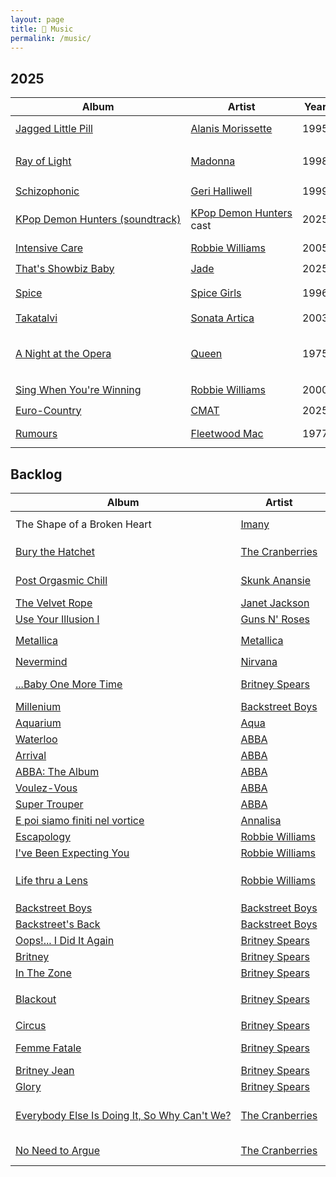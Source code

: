 ```yaml
---
layout: page
title: 🥁 Music
permalink: /music/
---
```


<style>
        a { white-space:nowrap; }
        @media screen and (min-width: 600px) {
                .wrapper { margin-left: 5em;}
                .post-content { margin-left: 3em;}
        }
</style>

## 2025

| Album | Artist | Year | Genre | When | Rating |
|-------|--------|------|:-------|------|--------|
| [Jagged Little Pill](https://en.wikipedia.org/wiki/Jagged_Little_Pill) | [Alanis Morissette](https://en.wikipedia.org/wiki/Alanis_Morissette) | 1995 | <nobr><code>alternative rock</code>, <code>post-grunge</code></nobr> | <nobr>October 18th</nobr> | ⭐️⭐️⭐️⭐️ |
| [Ray of Light](https://en.wikipedia.org/wiki/Ray_of_Light) | [Madonna](https://en.wikipedia.org/wiki/Madonna) | 1998 |  <nobr><code>electronica</code>, <code>trip hop</code>, <code>techno-pop</code>,<br/><code>new-age</code></nobr> | <nobr>October 18th</nobr> | ⭐️⭐️⭐️⭐️ |
| [Schizophonic](https://en.wikipedia.org/wiki/Schizophonic_(Geri_Halliwell_album)) | [Geri Halliwell](https://en.wikipedia.org/wiki/Geri_Halliwell) | 1999 |  <nobr><code>dance-pop</code>, <code>pop</code></nobr> | <nobr>October 12th</nobr> | ⭐️⭐️⭐️ |
| [KPop Demon Hunters (soundtrack)](https://en.wikipedia.org/wiki/KPop_Demon_Hunters_(soundtrack)) | [KPop Demon Hunters](https://en.wikipedia.org/wiki/KPop_Demon_Hunters) cast | 2025 |  <nobr><code>k-pop</code>, <code>electropop</code>, <code>film soundtrack</code></nobr> | <nobr>October 5th</nobr> | ⭐️⭐️⭐️⭐️⭐️ |
| [Intensive Care](https://en.wikipedia.org/wiki/Intensive_Care_(album)) | [Robbie Williams](https://en.wikipedia.org/wiki/Robbie_Williams) | 2005 |  <nobr><code>pop-rock</code></nobr> | <nobr>October 4th</nobr> | ⭐️⭐️⭐️⭐️ |
| [That's Showbiz Baby](https://en.wikipedia.org/wiki/That%27s_Showbiz_Baby) | [Jade](https://en.wikipedia.org/wiki/Jade_Thirlwall) | 2025 |  <nobr><code>pop</code></nobr> | <nobr>September 21st</nobr> | ⭐️⭐️ |
| [Spice](https://en.wikipedia.org/wiki/Spice_(album)) | [Spice Girls](https://en.wikipedia.org/wiki/Spice_Girls) | 1996 |  <nobr><code>pop</code>, <code>dance-pop</code>, <code>teen pop</code>, <code>R&B</code></nobr> | <nobr>September 20th</nobr>  | ⭐️⭐️⭐️⭐️ |
| [Takatalvi](https://en.wikipedia.org/wiki/Sonata_Arctica_discography#Extended_plays) | [Sonata Artica](https://en.wikipedia.org/wiki/Sonata_Arctica) | 2003 |  <nobr><code>power metal</code></nobr> | <nobr>September 14th</nobr>  | ⭐️⭐️ |
| [A Night at the Opera](https://en.wikipedia.org/wiki/A_Night_at_the_Opera_(Queen_album)) | [Queen](https://en.wikipedia.org/wiki/Queen_(band)) | 1975 |  <nobr><code>progressive rock</code>, <code>pop</code>,<br/><code>heavy metal</code>, <code>hard rock</code>, <code>avant-pop</code></nobr> | <nobr>September 13th</nobr> | ⭐️⭐️⭐️ |
| [Sing When You're Winning](https://en.wikipedia.org/wiki/Sing_When_You're_Winning) | [Robbie Williams](https://en.wikipedia.org/wiki/Robbie_Williams) | 2000 |  <nobr><code>dance</code>, <code>pop</code></nobr> | <nobr>September 12th</nobr> | ⭐️⭐️⭐️⭐️ |
| [Euro-Country](https://en.wikipedia.org/wiki/Euro-Country) | [CMAT](https://en.wikipedia.org/wiki/CMAT_(musician)) | 2025 |  <nobr><code>indie pop</code>, <code>country</code></nobr> | <nobr>August 31st</nobr> | ⭐️⭐️ |
| [Rumours](https://en.wikipedia.org/wiki/Rumours_(album)) | [Fleetwood Mac](https://en.wikipedia.org/wiki/Fleetwood_Mac) | 1977 |  <nobr><code>pop rock</code>, <code>soft rock</code></nobr> | <nobr>August 31st</nobr> | ⭐️⭐️⭐️⭐️⭐️ |

## Backlog

| Album | Artist | Year | Genre |
|-------|--------|------|-------|
| The Shape of a Broken Heart | [Imany](https://en.wikipedia.org/wiki/Imany) | 2011 |  <nobr><code>folk</code>, <code>soul</code>, <code>pop rock</code></nobr> |
| [Bury the Hatchet](https://en.wikipedia.org/wiki/Bury_the_Hatchet_(album)) | [The Cranberries](https://en.wikipedia.org/wiki/The_Cranberries) | 1999 |  <nobr><code>alternative rock</code>, <code>folk rock</code>, <code>indie pop</code>, <code>jangle pop</code></nobr> |
| [Post Orgasmic Chill](https://en.wikipedia.org/wiki/Post_Orgasmic_Chill) | [Skunk Anansie](https://en.wikipedia.org/wiki/Skunk_Anansie) | 1999 |  <nobr><code>alternative rock</code>, <code>hard rock</code>, <code>alternative metal</code></nobr> |
| [The Velvet Rope](https://en.wikipedia.org/wiki/The_Velvet_Rope) | [Janet Jackson](https://en.wikipedia.org/wiki/Janet_Jackson) | 1997 | <nobr><code>R&B</code>, <code>pop</code></nobr> |
| [Use Your Illusion I](https://en.wikipedia.org/wiki/Use_Your_Illusion_I) | [Guns N' Roses](https://en.wikipedia.org/wiki/Guns_N%27_Roses) | 1991 |  <nobr><code>hard rock</code></nobr> |
| [Metallica](https://en.wikipedia.org/wiki/Metallica_(album)) | [Metallica](https://en.wikipedia.org/wiki/Metallica) | 1991 |  <nobr><code>heavy metal</code>, <code>groove metal</code></nobr> |
| [Nevermind](https://en.wikipedia.org/wiki/Nevermind) | [Nirvana](https://en.wikipedia.org/wiki/Nirvana_(band)) | 1991 |  <nobr><code>grunge</code>, <code>alternative rock</code></nobr> |
| [...Baby One More Time](https://en.wikipedia.org/wiki/...Baby_One_More_Time_(album)) | [Britney Spears](https://en.wikipedia.org/wiki/Britney_Spears) | 1999 |  <nobr><code>pop</code>, <code>bubblegum pop</code>, <code>dance-pop</code>, <code>teen pop</code></nobr> |
| [Millenium](https://en.wikipedia.org/wiki/Millennium_(Backstreet_Boys_album)) | [Backstreet Boys](https://en.wikipedia.org/wiki/Backstreet_Boys) | 1999 | <nobr><code>pop</code></nobr> |
| [Aquarium](https://en.wikipedia.org/wiki/Aquarium_(Aqua_album)) | [Aqua](https://en.wikipedia.org/wiki/Aqua_(band)) | 1997 |  <nobr><code>eurodance</code>, <code>eurodisco</code></nobr> |
| [Waterloo](https://en.wikipedia.org/wiki/Waterloo_(album) ) | [ABBA](https://en.wikipedia.org/wiki/ABBA) | 1974 |  <nobr><code>europop</code>, <code>rock</code></nobr> |
| [Arrival](https://en.wikipedia.org/wiki/Arrival_(ABBA_album)) | [ABBA](https://en.wikipedia.org/wiki/ABBA) | 1976 |  <nobr><code>pop</code>, <code>eurodisco</code></nobr> |
| [ABBA: The Album](https://en.wikipedia.org/wiki/ABBA:_The_Album) | [ABBA](https://en.wikipedia.org/wiki/ABBA) | 1977 |  <nobr><code>art rock</code>, <code>dance-rock</code>, <code>pop</code></nobr> |
| [Voulez-Vous](https://en.wikipedia.org/wiki/Voulez-Vous) | [ABBA](https://en.wikipedia.org/wiki/ABBA) | 1979 |  <nobr><code>europop</code>, <code>eurodisco</code></nobr> |
| [Super Trouper](https://en.wikipedia.org/wiki/Super_Trouper_(album)) | [ABBA](https://en.wikipedia.org/wiki/ABBA) | 1980 |  <nobr><code>pop</code>, <code>pop rock</code></nobr> |
| [E poi siamo finiti nel vortice](https://en.wikipedia.org/wiki/E_poi_siamo_finiti_nel_vortice) | [Annalisa](https://en.wikipedia.org/wiki/Annalisa) | 2023 |  <nobr><code>electropop</code>, <code>dance-pop</code>, <code>pop</code></nobr> |
| [Escapology](https://en.wikipedia.org/wiki/Escapology_(album)) | [Robbie Williams](https://en.wikipedia.org/wiki/Robbie_Williams) | 2002 |  <nobr><code>pop rock</code></nobr> |
| [I've Been Expecting You](https://en.wikipedia.org/wiki/I%27ve_Been_Expecting_You) | [Robbie Williams](https://en.wikipedia.org/wiki/Robbie_Williams) | 1998 |  <nobr><code>pop</code></nobr> |
| [Life thru a Lens](https://en.wikipedia.org/wiki/Life_thru_a_Lens) | [Robbie Williams](https://en.wikipedia.org/wiki/Robbie_Williams) | 1997 |  <nobr><code>pop</code>, <code>rock</code>, <code>britpop</code>, <code>glam rock</code>, <code>pop rock</code>, <code>power pop</code></nobr> |
| [Backstreet Boys](https://en.wikipedia.org/wiki/Backstreet_Boys_(1996_album)) | [Backstreet Boys](https://en.wikipedia.org/wiki/Backstreet_Boys) | 1996 | <nobr><code>R&B</code>, <code>pop</code>, <code>dance-pop</code>, <code>teen pop</code></nobr> |
| [Backstreet's Back](https://en.wikipedia.org/wiki/Backstreet%27s_Back) | [Backstreet Boys](https://en.wikipedia.org/wiki/Backstreet_Boys) | 1996 | <nobr><code>dance-pop</code>, <code>teen pop</code></nobr> |
| [Oops!... I Did It Again](https://en.wikipedia.org/wiki/Oops!..._I_Did_It_Again_(album)) | [Britney Spears](https://en.wikipedia.org/wiki/Britney_Spears) | 2000 |  <nobr><code>dance-pop</code>, <code>pop</code>, <code>teen-pop</code></nobr> |
| [Britney](https://en.wikipedia.org/wiki/Britney_(album)) | [Britney Spears](https://en.wikipedia.org/wiki/Britney_Spears) | 2001 |  <nobr><code>dance-pop</code>, <code>pop</code>, <code>teen-pop</code></nobr> |
| [In The Zone](https://en.wikipedia.org/wiki/In_the_Zone) | [Britney Spears](https://en.wikipedia.org/wiki/Britney_Spears) | 2003 |  <nobr><code>dance-pop</code>, <code>pop</code>, <code>hip-pop</code></nobr> |
| [Blackout](https://en.wikipedia.org/wiki/Blackout_(Britney_Spears_album)) | [Britney Spears](https://en.wikipedia.org/wiki/Britney_Spears) | 2007 |  <nobr><code>dance-pop</code>, <code>electropop</code>, <code>techno</code>, <code>avant-disco</code></nobr> |
| [Circus](https://en.wikipedia.org/wiki/Circus_(Britney_Spears_album)) | [Britney Spears](https://en.wikipedia.org/wiki/Britney_Spears) | 2008 |  <nobr><code>dance-pop</code>, <code>pop</code></nobr> |
| [Femme Fatale](https://en.wikipedia.org/wiki/Femme_Fatale_(Britney_Spears_album)) | [Britney Spears](https://en.wikipedia.org/wiki/Britney_Spears) | 2011 |  <nobr><code>dance-pop</code>, <code>electropop</code>, <code>synth-pop</code>, <code>EDM</code></nobr> |
| [Britney Jean](https://en.wikipedia.org/wiki/Britney_Jean) | [Britney Spears](https://en.wikipedia.org/wiki/Britney_Spears) | 2013 |  <nobr><code>pop</code>, <code>EDM</code></nobr> |
| [Glory](https://en.wikipedia.org/wiki/Glory_(Britney_Spears_album)) | [Britney Spears](https://en.wikipedia.org/wiki/Britney_Spears) | 2016 |  <nobr><code>pop</code>, <code>dance-pop</code>, <code>R&B</code></nobr> |
| [Everybody Else Is Doing It, So Why Can't We?](https://en.wikipedia.org/wiki/Everybody_Else_Is_Doing_It,_So_Why_Can%27t_We%3F) | [The Cranberries](https://en.wikipedia.org/wiki/The_Cranberries) | 1993 |  <nobr><code>alternative rock</code>, <code>indie pop</code>, <code>Irish folk</code>, <code>jangle pop</code>, <code>post-punk</code>, <code>dream pop</code></nobr> |
| [No Need to Argue](https://en.wikipedia.org/wiki/No_Need_to_Argue) | [The Cranberries](https://en.wikipedia.org/wiki/The_Cranberries) | 1994 |  <nobr><code>alternative rock</code>, <code>jangle pop</code>, <code>Irish folk</code>, <code>post-punk</code></nobr> |